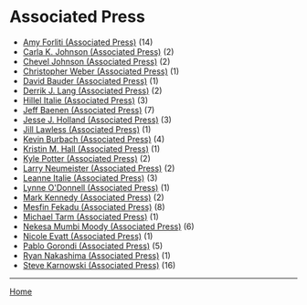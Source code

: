 # Associated Press

  * [Amy Forliti (Associated Press)](../associated-press/amy-forliti/index.md) (14)
  * [Carla K. Johnson (Associated Press)](../associated-press/carla-k-johnson/index.md) (2)
  * [Chevel Johnson (Associated Press)](../associated-press/chevel-johnson/index.md) (2)
  * [Christopher Weber (Associated Press)](../associated-press/christopher-weber/index.md) (1)
  * [David Bauder (Associated Press)](../associated-press/david-bauder/index.md) (1)
  * [Derrik J. Lang (Associated Press)](../associated-press/derrik-j-lang/index.md) (2)
  * [Hillel Italie (Associated Press)](../associated-press/hillel-italie/index.md) (3)
  * [Jeff Baenen (Associated Press)](../associated-press/jeff-baenen/index.md) (7)
  * [Jesse J. Holland (Associated Press)](../associated-press/jesse-j-holland/index.md) (3)
  * [Jill Lawless (Associated Press)](../associated-press/jill-lawless/index.md) (1)
  * [Kevin Burbach (Associated Press)](../associated-press/kevin-burbach/index.md) (4)
  * [Kristin M. Hall (Associated Press)](../associated-press/kristin-m-hall/index.md) (1)
  * [Kyle Potter (Associated Press)](../associated-press/kyle-potter/index.md) (2)
  * [Larry Neumeister (Associated Press)](../associated-press/larry-neumeister/index.md) (2)
  * [Leanne Italie (Associated Press)](../associated-press/leanne-italie/index.md) (3)
  * [Lynne O'Donnell (Associated Press)](../associated-press/lynne-o-donnell/index.md) (1)
  * [Mark Kennedy (Associated Press)](../associated-press/mark-kennedy/index.md) (2)
  * [Mesfin Fekadu (Associated Press)](../associated-press/mesfin-fekadu/index.md) (8)
  * [Michael Tarm (Associated Press)](../associated-press/michael-tarm/index.md) (1)
  * [Nekesa Mumbi Moody (Associated Press)](../associated-press/nekesa-mumbi-moody/index.md) (6)
  * [Nicole Evatt (Associated Press)](../associated-press/nicole-evatt/index.md) (1)
  * [Pablo Gorondi (Associated Press)](../associated-press/pablo-gorondi/index.md) (5)
  * [Ryan Nakashima (Associated Press)](../associated-press/ryan-nakashima/index.md) (1)
  * [Steve Karnowski (Associated Press)](../associated-press/steve-karnowski/index.md) (16)

----

[Home](../index.md)
